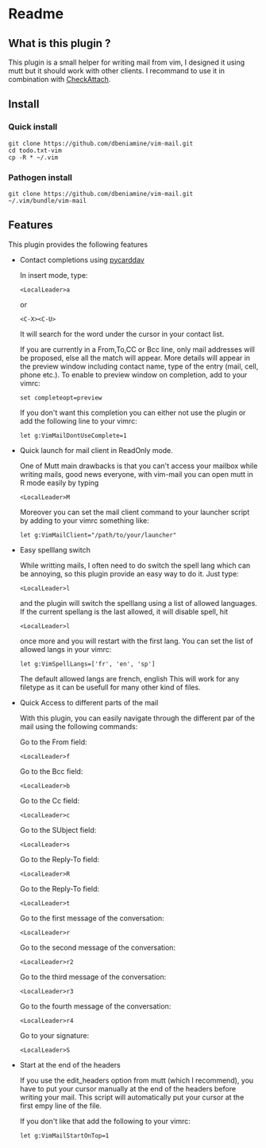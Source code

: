 # Readme

## What is this plugin ?

This plugin is a small helper for writing mail from vim, I designed it using
mutt but it should work with other clients. I recommand to use it in
combination with [CheckAttach](https://github.com/chrisbra/CheckAttach).


## Install

### Quick install

    git clone https://github.com/dbeniamine/vim-mail.git
    cd todo.txt-vim
    cp -R * ~/.vim

### Pathogen install

    git clone https://github.com/dbeniamine/vim-mail.git ~/.vim/bundle/vim-mail

## Features

This plugin provides the following features

+   Contact completions using [pycarddav](https://pypi.python.org/pypi/pyCardDAV)

    In insert mode, type:

        <LocalLeader>a

    or

        <C-X><C-U>

    It will search for the word under the cursor in your contact list.

    If you are currently in a From,To,CC or Bcc line, only mail addresses will
    be proposed, else all the match will appear. More details will appear in
    the preview window including contact name, type of the entry (mail, cell,
    phone etc.). To enable to preview window on completion, add to your vimrc:

        set completeopt=preview

    If you don't want this completion you can either not use the plugin or add
    the following line to your vimrc:

        let g:VimMailDontUseComplete=1

+   Quick launch for mail client in ReadOnly mode.

    One of Mutt main drawbacks is that you can't access your mailbox while
    writing mails, good news everyone, with vim-mail you can open mutt in R
    mode easily by typing

        <LocalLeader>M

    Moreover you can set the mail client command to your launcher script by
    adding to your vimrc something like:

        let g:VimMailClient="/path/to/your/launcher"

+   Easy spelllang switch

    While writting mails, I often need to do switch the spell lang which can be
    annoying, so this plugin provide an easy way to do it. Just type:

        <LocalLeader>l

    and the plugin will switch the spelllang using a list of allowed languages.  
    If the current spellang is the last allowed, it will disable spell, hit

        <LocalLeader>l

    once more and you will restart with the first lang.
    You can set the list of allowed langs in your vimrc:

        let g:VimSpellLangs=['fr', 'en', 'sp']

    The default allowed langs are  french, english
    This will work for any filetype as it can be usefull for many other kind of
    files.

+   Quick Access to different parts of the mail

    With this plugin, you can easily navigate through the different par of the
    mail using the following commands:

    Go to the From field:

        <LocalLeader>f

    Go to the Bcc field:

        <LocalLeader>b

    Go to the Cc field:

        <LocalLeader>c

    Go to the SUbject field:

        <LocalLeader>s

    Go to the Reply-To field:

        <LocalLeader>R

    Go to the Reply-To field:

        <LocalLeader>t

    Go to the first message of the conversation:

        <LocalLeader>r

    Go to the second message of the conversation:

        <LocalLeader>r2

    Go to the third message of the conversation:

        <LocalLeader>r3

    Go to the fourth message of the conversation:

        <LocalLeader>r4

    Go to your signature:

        <LocalLeader>S



+   Start at the end of the headers

    If you use the edit_headers option from mutt (which I recommend), you have
    to put your cursor manually at the end of the headers before writing your
    mail. This script will automatically put your cursor at the first empy
    line of the file.

    If you don't like that add the following to your vimrc:

        let g:VimMailStartOnTop=1
